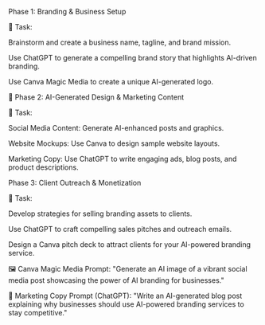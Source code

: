 Phase 1: Branding & Business Setup

📌 Task:

Brainstorm and create a business name, tagline, and brand mission.

Use ChatGPT to generate a compelling brand story that highlights AI-driven branding.

Use Canva Magic Media to create a unique AI-generated logo.


🔹 Phase 2: AI-Generated Design & Marketing Content

📌 Task:

Social Media Content: Generate AI-enhanced posts and graphics.

Website Mockups: Use Canva to design sample website layouts.

Marketing Copy: Use ChatGPT to write engaging ads, blog posts, and product descriptions.


 Phase 3: Client Outreach & Monetization

📌 Task:

Develop strategies for selling branding assets to clients.

Use ChatGPT to craft compelling sales pitches and outreach emails.

Design a Canva pitch deck to attract clients for your AI-powered branding service.

🖼️ Canva Magic Media Prompt: "Generate an AI image of a vibrant social media post showcasing the power of AI branding for businesses."

📑 Marketing Copy Prompt (ChatGPT): "Write an AI-generated blog post explaining why businesses should use AI-powered branding services to stay competitive."

